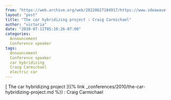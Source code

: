 ```yaml
---
from: "https://web.archive.org/web/20220627184917/https://www.ideawave.ca/the-car-hybridizing-project-craig-carmichael/"
layout: "post"
title: "The car hybridizing project : Craig Carmichael"
author: "victoria"
date: "2010-07-11T05:10:26-07:00"
categories:
  Announcement
  Conference speaker
tags: 
  Announcement
  Conference speaker
  car hybridizing
  Craig Carmichael
  electric car
---
```


[ The car hybridizing project ]({% link _conferences/2010/the-car-hybridizing-project.md %}) : Craig Carmichael
